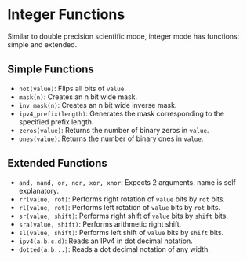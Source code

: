 # Integer Functions

Similar to double precision scientific mode, integer mode has functions: simple and extended.

## Simple Functions

- `not(value)`: Flips all bits of `value`.
- `mask(n)`: Creates an n bit wide mask.
- `inv_mask(n)`: Creates an n bit wide inverse mask.
- `ipv4_prefix(length)`: Generates the mask corresponding to the specified prefix length.
- `zeros(value)`: Returns the number of binary zeros in `value`.
- `ones(value)`: Returns the number of binary ones in `value`.

## Extended Functions

- `and, nand, or, nor, xor, xnor`: Expects 2 arguments, name is self explanatory.
- `rr(value, rot)`: Performs right rotation of `value` bits by `rot` bits.
- `rl(value, rot)`: Performs left rotation of `value` bits by `rot` bits.
- `sr(value, shift)`: Performs right shift of `value` bits by `shift` bits.
- `sra(value, shift)`: Performs arithmetic right shift.
- `sl(value, shift)`: Performs left shift of `value` bits by `shift` bits.
- `ipv4(a.b.c.d)`: Reads an IPv4 in dot decimal notation.
- `dotted(a.b...)`: Reads a dot decimal notation of any width.

